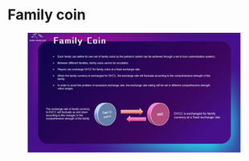 # Family coin

<figure><img src="../.gitbook/assets/page17 (2).png" alt=""><figcaption></figcaption></figure>
